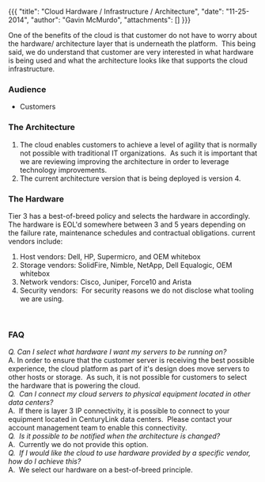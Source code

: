 {{{
  "title": "Cloud Hardware / Infrastructure / Architecture",
  "date": "11-25-2014",
  "author": "Gavin McMurdo",
  "attachments": []
}}}

<p>One of the benefits of the cloud is that customer do not have to worry about the hardware/ architecture layer that is underneath the platform. &nbsp;This being said, we do understand that customer are very interested in what hardware is being used and
  what the architecture looks like that supports the cloud infrastructure. &nbsp;</p>
<h3>Audience</h3>
<ul>
  <li>Customers</li>
</ul>
<h3>The Architecture</h3>
<ol>
  <li>The cloud enables customers to achieve a level of agility that is normally not possible with traditional IT organizations. &nbsp;As such it is important that we are reviewing improving the architecture in order to leverage technology improvements. &nbsp;</li>
  <li>The current architecture version that is being deployed is version 4.</li>
</ol>
<div>
  <h3>The Hardware</h3> Tier 3 has a best-of-breed policy and selects the hardware in accordingly. The hardware is EOL'd somewhere between 3 and 5 years depending on the failure rate, maintenance schedules and contractual obligations. current vendors include:
  <ol>
    <li>Host vendors: Dell, HP, Supermicro, and OEM whitebox</li>
    <li>Storage vendors: SolidFire, Nimble, NetApp, Dell Equalogic, OEM whitebox</li>
    <li>Network vendors: Cisco, Juniper, Force10 and Arista</li>
    <li>Security vendors: &nbsp;For security reasons we do not disclose what tooling we are using.</li>
  </ol>&nbsp;&nbsp;</div>
<div>
  <h3>FAQ</h3>
  <em>Q. Can I select what hardware I want my servers to be running on?</em>
</div>
<div>A. In order to ensure that the customer server is receiving the best possible experience, the cloud platform as part of it's design does move&nbsp;servers to other hosts or storage.&nbsp;&nbsp;As such, it is not possible for customers to select the hardware
  that is powering the cloud.</div>
<div></div>
<div><em>Q. &nbsp;Can I connect my cloud servers to physical equipment located in other data centers?</em>
  <br />A. &nbsp;If there is layer 3 IP connectivity, it is possible to connect to your equipment&nbsp;located&nbsp;in CenturyLink&nbsp;data centers. &nbsp;Please contact your account management team to enable this connectivity. &nbsp;</div>
<div></div>
<div><em>Q. &nbsp;Is it possible to be notified when the architecture is changed?</em>
</div>
<div>A. &nbsp;Currently we do not provide this option.</div>
<div></div>
<div><em>Q. &nbsp;If I would like the cloud to use hardware provided by a specific vendor, how do I achieve this?</em>
</div>
<div>A. &nbsp;We select our hardware on a best-of-breed principle.</div>
